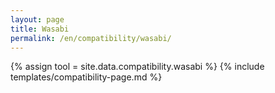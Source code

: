```yaml
---
layout: page
title: Wasabi
permalink: /en/compatibility/wasabi/
---
```

{% assign tool = site.data.compatibility.wasabi %}
{% include templates/compatibility-page.md %}

